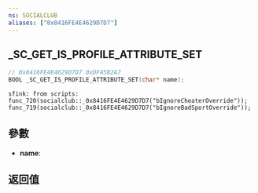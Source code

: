 ```yaml
---
ns: SOCIALCLUB
aliases: ["0x8416FE4E4629D7D7"]
---
```

## _SC_GET_IS_PROFILE_ATTRIBUTE_SET

```c
// 0x8416FE4E4629D7D7 0xDF45B2A7
BOOL _SC_GET_IS_PROFILE_ATTRIBUTE_SET(char* name);
```

```
sfink: from scripts:  
func_720(socialclub::_0x8416FE4E4629D7D7("bIgnoreCheaterOverride"));  
func_719(socialclub::_0x8416FE4E4629D7D7("bIgnoreBadSportOverride"));  
```

## 參數
* **name**: 

## 返回值
